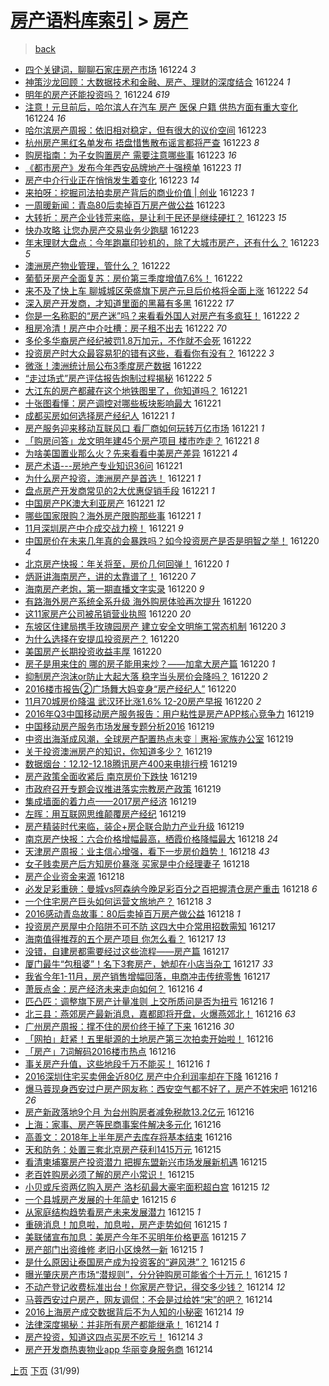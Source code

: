 [房产语料库索引](../../README.md)  > [房产](房产.md)
====
> [back](../README.md)

- [四个关键词，聊聊石家庄房产市场](http://jkwz.applinzi.com/ittc/6915131482443351045.html#%E5%9B%9B%E4%B8%AA%E5%85%B3%E9%94%AE%E8%AF%8D%EF%BC%8C%E8%81%8A%E8%81%8A%E7%9F%B3%E5%AE%B6%E5%BA%84%E6%88%BF%E4%BA%A7%E5%B8%82%E5%9C%BA) 161224 *3* 
- [神策沙龙回顾：大数据技术和金融、房产、理财的深度结合](http://jkwz.applinzi.com/ittc/6915119544242013189.html#%E7%A5%9E%E7%AD%96%E6%B2%99%E9%BE%99%E5%9B%9E%E9%A1%BE%EF%BC%9A%E5%A4%A7%E6%95%B0%E6%8D%AE%E6%8A%80%E6%9C%AF%E5%92%8C%E9%87%91%E8%9E%8D%E3%80%81%E6%88%BF%E4%BA%A7%E3%80%81%E7%90%86%E8%B4%A2%E7%9A%84%E6%B7%B1%E5%BA%A6%E7%BB%93%E5%90%88) 161224 *1* 
- [明年的房产还能投资吗？](http://jkwz.applinzi.com/ittc/6915006265070978052.html#%E6%98%8E%E5%B9%B4%E7%9A%84%E6%88%BF%E4%BA%A7%E8%BF%98%E8%83%BD%E6%8A%95%E8%B5%84%E5%90%97%EF%BC%9F) 161224 *619* 
- [注意！元旦前后，哈尔滨人在汽车 房产 医保 户籍 供热方面有重大变化](http://jkwz.applinzi.com/ittc/6915020562513789957.html#%E6%B3%A8%E6%84%8F%EF%BC%81%E5%85%83%E6%97%A6%E5%89%8D%E5%90%8E%EF%BC%8C%E5%93%88%E5%B0%94%E6%BB%A8%E4%BA%BA%E5%9C%A8%E6%B1%BD%E8%BD%A6+%E6%88%BF%E4%BA%A7+%E5%8C%BB%E4%BF%9D+%E6%88%B7%E7%B1%8D+%E4%BE%9B%E7%83%AD%E6%96%B9%E9%9D%A2%E6%9C%89%E9%87%8D%E5%A4%A7%E5%8F%98%E5%8C%96) 161224 *16* 
- [哈尔滨房产周报：依旧相对稳定，但有很大的议价空间](http://jkwz.applinzi.com/ittc/6914919644988441604.html#%E5%93%88%E5%B0%94%E6%BB%A8%E6%88%BF%E4%BA%A7%E5%91%A8%E6%8A%A5%EF%BC%9A%E4%BE%9D%E6%97%A7%E7%9B%B8%E5%AF%B9%E7%A8%B3%E5%AE%9A%EF%BC%8C%E4%BD%86%E6%9C%89%E5%BE%88%E5%A4%A7%E7%9A%84%E8%AE%AE%E4%BB%B7%E7%A9%BA%E9%97%B4) 161223  
- [杭州房产黑红名单发布 捂盘惜售散布谣言都将严查](http://jkwz.applinzi.com/ittc/6914889119313691652.html#%E6%9D%AD%E5%B7%9E%E6%88%BF%E4%BA%A7%E9%BB%91%E7%BA%A2%E5%90%8D%E5%8D%95%E5%8F%91%E5%B8%83+%E6%8D%82%E7%9B%98%E6%83%9C%E5%94%AE%E6%95%A3%E5%B8%83%E8%B0%A3%E8%A8%80%E9%83%BD%E5%B0%86%E4%B8%A5%E6%9F%A5) 161223 *8* 
- [购房指南：为子女购置房产 需要注意哪些事](http://jkwz.applinzi.com/ittc/6914871761010426884.html#%E8%B4%AD%E6%88%BF%E6%8C%87%E5%8D%97%EF%BC%9A%E4%B8%BA%E5%AD%90%E5%A5%B3%E8%B4%AD%E7%BD%AE%E6%88%BF%E4%BA%A7+%E9%9C%80%E8%A6%81%E6%B3%A8%E6%84%8F%E5%93%AA%E4%BA%9B%E4%BA%8B) 161223 *16* 
- [《都市房产》发布今年西安品牌地产十强榜单](http://jkwz.applinzi.com/ittc/6914868604381430788.html#%E3%80%8A%E9%83%BD%E5%B8%82%E6%88%BF%E4%BA%A7%E3%80%8B%E5%8F%91%E5%B8%83%E4%BB%8A%E5%B9%B4%E8%A5%BF%E5%AE%89%E5%93%81%E7%89%8C%E5%9C%B0%E4%BA%A7%E5%8D%81%E5%BC%BA%E6%A6%9C%E5%8D%95) 161223 *11* 
- [房产中介行业正在悄悄发生着变化](http://jkwz.applinzi.com/ittc/6914842812012299268.html#%E6%88%BF%E4%BA%A7%E4%B8%AD%E4%BB%8B%E8%A1%8C%E4%B8%9A%E6%AD%A3%E5%9C%A8%E6%82%84%E6%82%84%E5%8F%91%E7%94%9F%E7%9D%80%E5%8F%98%E5%8C%96) 161223 *14* 
- [来拍呀：挖掘司法拍卖房产背后的商业价值 | 创业](http://jkwz.applinzi.com/ittc/6914815451405485060.html#%E6%9D%A5%E6%8B%8D%E5%91%80%EF%BC%9A%E6%8C%96%E6%8E%98%E5%8F%B8%E6%B3%95%E6%8B%8D%E5%8D%96%E6%88%BF%E4%BA%A7%E8%83%8C%E5%90%8E%E7%9A%84%E5%95%86%E4%B8%9A%E4%BB%B7%E5%80%BC+%7C+%E5%88%9B%E4%B8%9A) 161223 *1* 
- [一周暖新闻：青岛80后卖掉百万房产做公益](http://jkwz.applinzi.com/ittc/6914808069791155205.html#%E4%B8%80%E5%91%A8%E6%9A%96%E6%96%B0%E9%97%BB%EF%BC%9A%E9%9D%92%E5%B2%9B80%E5%90%8E%E5%8D%96%E6%8E%89%E7%99%BE%E4%B8%87%E6%88%BF%E4%BA%A7%E5%81%9A%E5%85%AC%E7%9B%8A) 161223  
- [大转折：房产企业钱荒来临，是让利于民还是继续硬扛？](http://jkwz.applinzi.com/ittc/6914805803940054021.html#%E5%A4%A7%E8%BD%AC%E6%8A%98%EF%BC%9A%E6%88%BF%E4%BA%A7%E4%BC%81%E4%B8%9A%E9%92%B1%E8%8D%92%E6%9D%A5%E4%B8%B4%EF%BC%8C%E6%98%AF%E8%AE%A9%E5%88%A9%E4%BA%8E%E6%B0%91%E8%BF%98%E6%98%AF%E7%BB%A7%E7%BB%AD%E7%A1%AC%E6%89%9B%EF%BC%9F) 161223 *15* 
- [快办攻略 让您办房产交易业务少跑腿](http://jkwz.applinzi.com/ittc/6914758964633142277.html#%E5%BF%AB%E5%8A%9E%E6%94%BB%E7%95%A5+%E8%AE%A9%E6%82%A8%E5%8A%9E%E6%88%BF%E4%BA%A7%E4%BA%A4%E6%98%93%E4%B8%9A%E5%8A%A1%E5%B0%91%E8%B7%91%E8%85%BF) 161223  
- [年末理财大盘点：今年跑赢印钞机的，除了大城市房产，还有什么？](http://jkwz.applinzi.com/ittc/6914752096636503045.html#%E5%B9%B4%E6%9C%AB%E7%90%86%E8%B4%A2%E5%A4%A7%E7%9B%98%E7%82%B9%EF%BC%9A%E4%BB%8A%E5%B9%B4%E8%B7%91%E8%B5%A2%E5%8D%B0%E9%92%9E%E6%9C%BA%E7%9A%84%EF%BC%8C%E9%99%A4%E4%BA%86%E5%A4%A7%E5%9F%8E%E5%B8%82%E6%88%BF%E4%BA%A7%EF%BC%8C%E8%BF%98%E6%9C%89%E4%BB%80%E4%B9%88%EF%BC%9F) 161223 *5* 
- [澳洲房产物业管理，管什么？](http://jkwz.applinzi.com/ittc/6914513424217539588.html#%E6%BE%B3%E6%B4%B2%E6%88%BF%E4%BA%A7%E7%89%A9%E4%B8%9A%E7%AE%A1%E7%90%86%EF%BC%8C%E7%AE%A1%E4%BB%80%E4%B9%88%EF%BC%9F) 161222  
- [葡萄牙房产全面复苏：房价第三季度增值7.6%！](http://jkwz.applinzi.com/ittc/6914504668704408580.html#%E8%91%A1%E8%90%84%E7%89%99%E6%88%BF%E4%BA%A7%E5%85%A8%E9%9D%A2%E5%A4%8D%E8%8B%8F%EF%BC%9A%E6%88%BF%E4%BB%B7%E7%AC%AC%E4%B8%89%E5%AD%A3%E5%BA%A6%E5%A2%9E%E5%80%BC7.6%25%EF%BC%81) 161222  
- [来不及了快上车 聊城城区荣盛旗下房产元旦后价格将全面上涨](http://jkwz.applinzi.com/ittc/6914487186333631493.html#%E6%9D%A5%E4%B8%8D%E5%8F%8A%E4%BA%86%E5%BF%AB%E4%B8%8A%E8%BD%A6+%E8%81%8A%E5%9F%8E%E5%9F%8E%E5%8C%BA%E8%8D%A3%E7%9B%9B%E6%97%97%E4%B8%8B%E6%88%BF%E4%BA%A7%E5%85%83%E6%97%A6%E5%90%8E%E4%BB%B7%E6%A0%BC%E5%B0%86%E5%85%A8%E9%9D%A2%E4%B8%8A%E6%B6%A8) 161222 *54* 
- [深入房产开发商，才知道里面的黑幕有多黑](http://jkwz.applinzi.com/ittc/6914489669726503941.html#%E6%B7%B1%E5%85%A5%E6%88%BF%E4%BA%A7%E5%BC%80%E5%8F%91%E5%95%86%EF%BC%8C%E6%89%8D%E7%9F%A5%E9%81%93%E9%87%8C%E9%9D%A2%E7%9A%84%E9%BB%91%E5%B9%95%E6%9C%89%E5%A4%9A%E9%BB%91) 161222 *17* 
- [你是一名称职的“房产迷”吗？来看看外国人对房产有多疯狂！](http://jkwz.applinzi.com/ittc/6914451812223812612.html#%E4%BD%A0%E6%98%AF%E4%B8%80%E5%90%8D%E7%A7%B0%E8%81%8C%E7%9A%84%E2%80%9C%E6%88%BF%E4%BA%A7%E8%BF%B7%E2%80%9D%E5%90%97%EF%BC%9F%E6%9D%A5%E7%9C%8B%E7%9C%8B%E5%A4%96%E5%9B%BD%E4%BA%BA%E5%AF%B9%E6%88%BF%E4%BA%A7%E6%9C%89%E5%A4%9A%E7%96%AF%E7%8B%82%EF%BC%81) 161222 *2* 
- [租房冷清！房产中介吐槽：房子租不出去](http://jkwz.applinzi.com/ittc/6914398703023817732.html#%E7%A7%9F%E6%88%BF%E5%86%B7%E6%B8%85%EF%BC%81%E6%88%BF%E4%BA%A7%E4%B8%AD%E4%BB%8B%E5%90%90%E6%A7%BD%EF%BC%9A%E6%88%BF%E5%AD%90%E7%A7%9F%E4%B8%8D%E5%87%BA%E5%8E%BB) 161222 *70* 
- [多伦多华裔房产经纪被罚1.8万加元，不作就不会死](http://jkwz.applinzi.com/ittc/6914386837534934021.html#%E5%A4%9A%E4%BC%A6%E5%A4%9A%E5%8D%8E%E8%A3%94%E6%88%BF%E4%BA%A7%E7%BB%8F%E7%BA%AA%E8%A2%AB%E7%BD%9A1.8%E4%B8%87%E5%8A%A0%E5%85%83%EF%BC%8C%E4%B8%8D%E4%BD%9C%E5%B0%B1%E4%B8%8D%E4%BC%9A%E6%AD%BB) 161222  
- [投资房产时大众最容易犯的错有这些，看看你有没有？](http://jkwz.applinzi.com/ittc/6914384486858228741.html#%E6%8A%95%E8%B5%84%E6%88%BF%E4%BA%A7%E6%97%B6%E5%A4%A7%E4%BC%97%E6%9C%80%E5%AE%B9%E6%98%93%E7%8A%AF%E7%9A%84%E9%94%99%E6%9C%89%E8%BF%99%E4%BA%9B%EF%BC%8C%E7%9C%8B%E7%9C%8B%E4%BD%A0%E6%9C%89%E6%B2%A1%E6%9C%89%EF%BC%9F) 161222 *3* 
- [微涨！澳洲统计局公布3季度房产数据](http://jkwz.applinzi.com/ittc/6914379327319049221.html#%E5%BE%AE%E6%B6%A8%EF%BC%81%E6%BE%B3%E6%B4%B2%E7%BB%9F%E8%AE%A1%E5%B1%80%E5%85%AC%E5%B8%833%E5%AD%A3%E5%BA%A6%E6%88%BF%E4%BA%A7%E6%95%B0%E6%8D%AE) 161222  
- [“走过场式”房产评估报告炮制过程揭秘](http://jkwz.applinzi.com/ittc/6914300563021104132.html#%E2%80%9C%E8%B5%B0%E8%BF%87%E5%9C%BA%E5%BC%8F%E2%80%9D%E6%88%BF%E4%BA%A7%E8%AF%84%E4%BC%B0%E6%8A%A5%E5%91%8A%E7%82%AE%E5%88%B6%E8%BF%87%E7%A8%8B%E6%8F%AD%E7%A7%98) 161222 *5* 
- [大江东的房产都藏在这个地铁图里了，你知道吗？](http://jkwz.applinzi.com/ittc/6914226797654049797.html#%E5%A4%A7%E6%B1%9F%E4%B8%9C%E7%9A%84%E6%88%BF%E4%BA%A7%E9%83%BD%E8%97%8F%E5%9C%A8%E8%BF%99%E4%B8%AA%E5%9C%B0%E9%93%81%E5%9B%BE%E9%87%8C%E4%BA%86%EF%BC%8C%E4%BD%A0%E7%9F%A5%E9%81%93%E5%90%97%EF%BC%9F) 161221  
- [十张图看懂：房产调控对哪些板块影响最大](http://jkwz.applinzi.com/ittc/6914206563039708165.html#%E5%8D%81%E5%BC%A0%E5%9B%BE%E7%9C%8B%E6%87%82%EF%BC%9A%E6%88%BF%E4%BA%A7%E8%B0%83%E6%8E%A7%E5%AF%B9%E5%93%AA%E4%BA%9B%E6%9D%BF%E5%9D%97%E5%BD%B1%E5%93%8D%E6%9C%80%E5%A4%A7) 161221  
- [成都买房如何选择房产经纪人](http://jkwz.applinzi.com/ittc/6914185591964304389.html#%E6%88%90%E9%83%BD%E4%B9%B0%E6%88%BF%E5%A6%82%E4%BD%95%E9%80%89%E6%8B%A9%E6%88%BF%E4%BA%A7%E7%BB%8F%E7%BA%AA%E4%BA%BA) 161221 *1* 
- [房产服务迎来移动互联风口 看厂商如何玩转万亿市场](http://jkwz.applinzi.com/ittc/6914181266265342980.html#%E6%88%BF%E4%BA%A7%E6%9C%8D%E5%8A%A1%E8%BF%8E%E6%9D%A5%E7%A7%BB%E5%8A%A8%E4%BA%92%E8%81%94%E9%A3%8E%E5%8F%A3+%E7%9C%8B%E5%8E%82%E5%95%86%E5%A6%82%E4%BD%95%E7%8E%A9%E8%BD%AC%E4%B8%87%E4%BA%BF%E5%B8%82%E5%9C%BA) 161221 *1* 
- [「购房问答」龙文明年建45个房产项目 楼市咋走？](http://jkwz.applinzi.com/ittc/6914128677674943492.html#%E3%80%8C%E8%B4%AD%E6%88%BF%E9%97%AE%E7%AD%94%E3%80%8D%E9%BE%99%E6%96%87%E6%98%8E%E5%B9%B4%E5%BB%BA45%E4%B8%AA%E6%88%BF%E4%BA%A7%E9%A1%B9%E7%9B%AE+%E6%A5%BC%E5%B8%82%E5%92%8B%E8%B5%B0%EF%BC%9F) 161221 *8* 
- [为啥美国置业那么火？先来看看中美房产差异](http://jkwz.applinzi.com/ittc/6914048192391152645.html#%E4%B8%BA%E5%95%A5%E7%BE%8E%E5%9B%BD%E7%BD%AE%E4%B8%9A%E9%82%A3%E4%B9%88%E7%81%AB%EF%BC%9F%E5%85%88%E6%9D%A5%E7%9C%8B%E7%9C%8B%E4%B8%AD%E7%BE%8E%E6%88%BF%E4%BA%A7%E5%B7%AE%E5%BC%82) 161221 *4* 
- [房产术语---房地产专业知识36问](http://jkwz.applinzi.com/ittc/6914115975766344709.html#%E6%88%BF%E4%BA%A7%E6%9C%AF%E8%AF%AD---%E6%88%BF%E5%9C%B0%E4%BA%A7%E4%B8%93%E4%B8%9A%E7%9F%A5%E8%AF%8636%E9%97%AE) 161221  
- [为什么房产投资，澳洲房产是首选！](http://jkwz.applinzi.com/ittc/6914114087847199749.html#%E4%B8%BA%E4%BB%80%E4%B9%88%E6%88%BF%E4%BA%A7%E6%8A%95%E8%B5%84%EF%BC%8C%E6%BE%B3%E6%B4%B2%E6%88%BF%E4%BA%A7%E6%98%AF%E9%A6%96%E9%80%89%EF%BC%81) 161221 *1* 
- [盘点房产开发商常见的2大优惠促销手段](http://jkwz.applinzi.com/ittc/6914100834312127493.html#%E7%9B%98%E7%82%B9%E6%88%BF%E4%BA%A7%E5%BC%80%E5%8F%91%E5%95%86%E5%B8%B8%E8%A7%81%E7%9A%842%E5%A4%A7%E4%BC%98%E6%83%A0%E4%BF%83%E9%94%80%E6%89%8B%E6%AE%B5) 161221 *1* 
- [中国房产PK澳大利亚房产](http://jkwz.applinzi.com/ittc/6913805715264504836.html#%E4%B8%AD%E5%9B%BD%E6%88%BF%E4%BA%A7PK%E6%BE%B3%E5%A4%A7%E5%88%A9%E4%BA%9A%E6%88%BF%E4%BA%A7) 161221 *12* 
- [哪些国家限购？海外房产限购那些事](http://jkwz.applinzi.com/ittc/6914048934430639108.html#%E5%93%AA%E4%BA%9B%E5%9B%BD%E5%AE%B6%E9%99%90%E8%B4%AD%EF%BC%9F%E6%B5%B7%E5%A4%96%E6%88%BF%E4%BA%A7%E9%99%90%E8%B4%AD%E9%82%A3%E4%BA%9B%E4%BA%8B) 161221 *1* 
- [11月深圳房产中介成交战力榜！](http://jkwz.applinzi.com/ittc/6914012122463077380.html#11%E6%9C%88%E6%B7%B1%E5%9C%B3%E6%88%BF%E4%BA%A7%E4%B8%AD%E4%BB%8B%E6%88%90%E4%BA%A4%E6%88%98%E5%8A%9B%E6%A6%9C%EF%BC%81) 161221 *9* 
- [中国房价在未来几年真的会暴跌吗？如今投资房产是否是明智之举！](http://jkwz.applinzi.com/ittc/6913797061740069892.html#%E4%B8%AD%E5%9B%BD%E6%88%BF%E4%BB%B7%E5%9C%A8%E6%9C%AA%E6%9D%A5%E5%87%A0%E5%B9%B4%E7%9C%9F%E7%9A%84%E4%BC%9A%E6%9A%B4%E8%B7%8C%E5%90%97%EF%BC%9F%E5%A6%82%E4%BB%8A%E6%8A%95%E8%B5%84%E6%88%BF%E4%BA%A7%E6%98%AF%E5%90%A6%E6%98%AF%E6%98%8E%E6%99%BA%E4%B9%8B%E4%B8%BE%EF%BC%81) 161220 *4* 
- [北京房产快报：年关将至，房价几何回弹！](http://jkwz.applinzi.com/ittc/6913780856744576004.html#%E5%8C%97%E4%BA%AC%E6%88%BF%E4%BA%A7%E5%BF%AB%E6%8A%A5%EF%BC%9A%E5%B9%B4%E5%85%B3%E5%B0%86%E8%87%B3%EF%BC%8C%E6%88%BF%E4%BB%B7%E5%87%A0%E4%BD%95%E5%9B%9E%E5%BC%B9%EF%BC%81) 161220 *1* 
- [炳哥讲海南房产，讲的太靠谱了！](http://jkwz.applinzi.com/ittc/6913778315029906437.html#%E7%82%B3%E5%93%A5%E8%AE%B2%E6%B5%B7%E5%8D%97%E6%88%BF%E4%BA%A7%EF%BC%8C%E8%AE%B2%E7%9A%84%E5%A4%AA%E9%9D%A0%E8%B0%B1%E4%BA%86%EF%BC%81) 161220 *7* 
- [海南房产老炮，第一期直播文字实录](http://jkwz.applinzi.com/ittc/6913770284472861701.html#%E6%B5%B7%E5%8D%97%E6%88%BF%E4%BA%A7%E8%80%81%E7%82%AE%EF%BC%8C%E7%AC%AC%E4%B8%80%E6%9C%9F%E7%9B%B4%E6%92%AD%E6%96%87%E5%AD%97%E5%AE%9E%E5%BD%95) 161220 *9* 
- [有路海外房产系统全系升级 海外购房体验再次提升](http://jkwz.applinzi.com/ittc/6913746716523496452.html#%E6%9C%89%E8%B7%AF%E6%B5%B7%E5%A4%96%E6%88%BF%E4%BA%A7%E7%B3%BB%E7%BB%9F%E5%85%A8%E7%B3%BB%E5%8D%87%E7%BA%A7+%E6%B5%B7%E5%A4%96%E8%B4%AD%E6%88%BF%E4%BD%93%E9%AA%8C%E5%86%8D%E6%AC%A1%E6%8F%90%E5%8D%87) 161220  
- [这11家房产公司被吊销营业执照](http://jkwz.applinzi.com/ittc/6913734709158085637.html#%E8%BF%9911%E5%AE%B6%E6%88%BF%E4%BA%A7%E5%85%AC%E5%8F%B8%E8%A2%AB%E5%90%8A%E9%94%80%E8%90%A5%E4%B8%9A%E6%89%A7%E7%85%A7) 161220 *20* 
- [东坡区住建局携手玫瑰园房产 建立安全文明施工常态机制](http://jkwz.applinzi.com/ittc/6913727852028888068.html#%E4%B8%9C%E5%9D%A1%E5%8C%BA%E4%BD%8F%E5%BB%BA%E5%B1%80%E6%90%BA%E6%89%8B%E7%8E%AB%E7%91%B0%E5%9B%AD%E6%88%BF%E4%BA%A7+%E5%BB%BA%E7%AB%8B%E5%AE%89%E5%85%A8%E6%96%87%E6%98%8E%E6%96%BD%E5%B7%A5%E5%B8%B8%E6%80%81%E6%9C%BA%E5%88%B6) 161220 *3* 
- [为什么选择在安提瓜投资房产？](http://jkwz.applinzi.com/ittc/6913724751360295941.html#%E4%B8%BA%E4%BB%80%E4%B9%88%E9%80%89%E6%8B%A9%E5%9C%A8%E5%AE%89%E6%8F%90%E7%93%9C%E6%8A%95%E8%B5%84%E6%88%BF%E4%BA%A7%EF%BC%9F) 161220  
- [美国房产长期投资收益丰厚](http://jkwz.applinzi.com/ittc/6913643035576763396.html#%E7%BE%8E%E5%9B%BD%E6%88%BF%E4%BA%A7%E9%95%BF%E6%9C%9F%E6%8A%95%E8%B5%84%E6%94%B6%E7%9B%8A%E4%B8%B0%E5%8E%9A) 161220  
- [房子是用来住的 哪的房子能用来炒？——加拿大房产篇](http://jkwz.applinzi.com/ittc/6913640047630091269.html#%E6%88%BF%E5%AD%90%E6%98%AF%E7%94%A8%E6%9D%A5%E4%BD%8F%E7%9A%84+%E5%93%AA%E7%9A%84%E6%88%BF%E5%AD%90%E8%83%BD%E7%94%A8%E6%9D%A5%E7%82%92%EF%BC%9F%E2%80%94%E2%80%94%E5%8A%A0%E6%8B%BF%E5%A4%A7%E6%88%BF%E4%BA%A7%E7%AF%87) 161220 *1* 
- [抑制房产泡沫or防止大起大落 稳字当头房价会降吗？](http://jkwz.applinzi.com/ittc/6913638783487837188.html#%E6%8A%91%E5%88%B6%E6%88%BF%E4%BA%A7%E6%B3%A1%E6%B2%ABor%E9%98%B2%E6%AD%A2%E5%A4%A7%E8%B5%B7%E5%A4%A7%E8%90%BD+%E7%A8%B3%E5%AD%97%E5%BD%93%E5%A4%B4%E6%88%BF%E4%BB%B7%E4%BC%9A%E9%99%8D%E5%90%97%EF%BC%9F) 161220 *2* 
- [2016楼市报告②广场舞大妈变身“房产经纪人”](http://jkwz.applinzi.com/ittc/6913636087355671557.html#2016%E6%A5%BC%E5%B8%82%E6%8A%A5%E5%91%8A%E2%91%A1%E5%B9%BF%E5%9C%BA%E8%88%9E%E5%A4%A7%E5%A6%88%E5%8F%98%E8%BA%AB%E2%80%9C%E6%88%BF%E4%BA%A7%E7%BB%8F%E7%BA%AA%E4%BA%BA%E2%80%9D) 161220  
- [11月70城房价降温 武汉环比涨1.6% 12-20房产早报](http://jkwz.applinzi.com/ittc/6913635757465273348.html#11%E6%9C%8870%E5%9F%8E%E6%88%BF%E4%BB%B7%E9%99%8D%E6%B8%A9+%E6%AD%A6%E6%B1%89%E7%8E%AF%E6%AF%94%E6%B6%A81.6%25+12-20%E6%88%BF%E4%BA%A7%E6%97%A9%E6%8A%A5) 161220 *2* 
- [2016年Q3中国移动房产服务报告：用户粘性是房产APP核心竞争力](http://jkwz.applinzi.com/ittc/6913452016134521860.html#2016%E5%B9%B4Q3%E4%B8%AD%E5%9B%BD%E7%A7%BB%E5%8A%A8%E6%88%BF%E4%BA%A7%E6%9C%8D%E5%8A%A1%E6%8A%A5%E5%91%8A%EF%BC%9A%E7%94%A8%E6%88%B7%E7%B2%98%E6%80%A7%E6%98%AF%E6%88%BF%E4%BA%A7APP%E6%A0%B8%E5%BF%83%E7%AB%9E%E4%BA%89%E5%8A%9B) 161219  
- [中国移动房产服务市场发展专题分析2016](http://jkwz.applinzi.com/ittc/6913413625535792133.html#%E4%B8%AD%E5%9B%BD%E7%A7%BB%E5%8A%A8%E6%88%BF%E4%BA%A7%E6%9C%8D%E5%8A%A1%E5%B8%82%E5%9C%BA%E5%8F%91%E5%B1%95%E4%B8%93%E9%A2%98%E5%88%86%E6%9E%902016) 161219  
- [中资出海渐成风潮，全球房产配置热点未变｜惠裕·家族办公室](http://jkwz.applinzi.com/ittc/6913412244250821636.html#%E4%B8%AD%E8%B5%84%E5%87%BA%E6%B5%B7%E6%B8%90%E6%88%90%E9%A3%8E%E6%BD%AE%EF%BC%8C%E5%85%A8%E7%90%83%E6%88%BF%E4%BA%A7%E9%85%8D%E7%BD%AE%E7%83%AD%E7%82%B9%E6%9C%AA%E5%8F%98%EF%BD%9C%E6%83%A0%E8%A3%95%C2%B7%E5%AE%B6%E6%97%8F%E5%8A%9E%E5%85%AC%E5%AE%A4) 161219  
- [关于投资澳洲房产的知识，你知道多少？](http://jkwz.applinzi.com/ittc/6913391011413099524.html#%E5%85%B3%E4%BA%8E%E6%8A%95%E8%B5%84%E6%BE%B3%E6%B4%B2%E6%88%BF%E4%BA%A7%E7%9A%84%E7%9F%A5%E8%AF%86%EF%BC%8C%E4%BD%A0%E7%9F%A5%E9%81%93%E5%A4%9A%E5%B0%91%EF%BC%9F) 161219  
- [数据烟台：12.12-12.18腾讯房产400来电排行榜](http://jkwz.applinzi.com/ittc/6913386543527232516.html#%E6%95%B0%E6%8D%AE%E7%83%9F%E5%8F%B0%EF%BC%9A12.12-12.18%E8%85%BE%E8%AE%AF%E6%88%BF%E4%BA%A7400%E6%9D%A5%E7%94%B5%E6%8E%92%E8%A1%8C%E6%A6%9C) 161219  
- [房产政策全面收紧后 南京房价下跌快](http://jkwz.applinzi.com/ittc/6913380376738530308.html#%E6%88%BF%E4%BA%A7%E6%94%BF%E7%AD%96%E5%85%A8%E9%9D%A2%E6%94%B6%E7%B4%A7%E5%90%8E+%E5%8D%97%E4%BA%AC%E6%88%BF%E4%BB%B7%E4%B8%8B%E8%B7%8C%E5%BF%AB) 161219  
- [市政府召开专题会议推进落实宗教房产政策](http://jkwz.applinzi.com/ittc/6913338720689587205.html#%E5%B8%82%E6%94%BF%E5%BA%9C%E5%8F%AC%E5%BC%80%E4%B8%93%E9%A2%98%E4%BC%9A%E8%AE%AE%E6%8E%A8%E8%BF%9B%E8%90%BD%E5%AE%9E%E5%AE%97%E6%95%99%E6%88%BF%E4%BA%A7%E6%94%BF%E7%AD%96) 161219  
- [集成墙面的着力点——2017房产经济](http://jkwz.applinzi.com/ittc/6913347414638724100.html#%E9%9B%86%E6%88%90%E5%A2%99%E9%9D%A2%E7%9A%84%E7%9D%80%E5%8A%9B%E7%82%B9%E2%80%94%E2%80%942017%E6%88%BF%E4%BA%A7%E7%BB%8F%E6%B5%8E) 161219  
- [左晖：用互联网思维颠覆房产经纪](http://jkwz.applinzi.com/ittc/6913345507253814276.html#%E5%B7%A6%E6%99%96%EF%BC%9A%E7%94%A8%E4%BA%92%E8%81%94%E7%BD%91%E6%80%9D%E7%BB%B4%E9%A2%A0%E8%A6%86%E6%88%BF%E4%BA%A7%E7%BB%8F%E7%BA%AA) 161219  
- [房产精装时代来临，装企+房企联合助力产业升级](http://jkwz.applinzi.com/ittc/6913323263400084485.html#%E6%88%BF%E4%BA%A7%E7%B2%BE%E8%A3%85%E6%97%B6%E4%BB%A3%E6%9D%A5%E4%B8%B4%EF%BC%8C%E8%A3%85%E4%BC%81%2B%E6%88%BF%E4%BC%81%E8%81%94%E5%90%88%E5%8A%A9%E5%8A%9B%E4%BA%A7%E4%B8%9A%E5%8D%87%E7%BA%A7) 161219  
- [南京房产快报：六合价格增幅最高，栖霞价格降幅最大](http://jkwz.applinzi.com/ittc/6913049346571764741.html#%E5%8D%97%E4%BA%AC%E6%88%BF%E4%BA%A7%E5%BF%AB%E6%8A%A5%EF%BC%9A%E5%85%AD%E5%90%88%E4%BB%B7%E6%A0%BC%E5%A2%9E%E5%B9%85%E6%9C%80%E9%AB%98%EF%BC%8C%E6%A0%96%E9%9C%9E%E4%BB%B7%E6%A0%BC%E9%99%8D%E5%B9%85%E6%9C%80%E5%A4%A7) 161218 *24* 
- [天津房产周报：业主信心增强，看下一步房价趋势！](http://jkwz.applinzi.com/ittc/6913047331401630725.html#%E5%A4%A9%E6%B4%A5%E6%88%BF%E4%BA%A7%E5%91%A8%E6%8A%A5%EF%BC%9A%E4%B8%9A%E4%B8%BB%E4%BF%A1%E5%BF%83%E5%A2%9E%E5%BC%BA%EF%BC%8C%E7%9C%8B%E4%B8%8B%E4%B8%80%E6%AD%A5%E6%88%BF%E4%BB%B7%E8%B6%8B%E5%8A%BF%EF%BC%81) 161218 *43* 
- [女子贱卖房产后方知房价暴涨 买家是中介经理妻子](http://jkwz.applinzi.com/ittc/6913046554247431173.html#%E5%A5%B3%E5%AD%90%E8%B4%B1%E5%8D%96%E6%88%BF%E4%BA%A7%E5%90%8E%E6%96%B9%E7%9F%A5%E6%88%BF%E4%BB%B7%E6%9A%B4%E6%B6%A8+%E4%B9%B0%E5%AE%B6%E6%98%AF%E4%B8%AD%E4%BB%8B%E7%BB%8F%E7%90%86%E5%A6%BB%E5%AD%90) 161218  
- [房产企业资金来源](http://jkwz.applinzi.com/ittc/6912990444123587588.html#%E6%88%BF%E4%BA%A7%E4%BC%81%E4%B8%9A%E8%B5%84%E9%87%91%E6%9D%A5%E6%BA%90) 161218  
- [必发足彩重磅：曼城vs阿森纳今晚足彩百分之百把握清仓房产重击](http://jkwz.applinzi.com/ittc/6912963079041451013.html#%E5%BF%85%E5%8F%91%E8%B6%B3%E5%BD%A9%E9%87%8D%E7%A3%85%EF%BC%9A%E6%9B%BC%E5%9F%8Evs%E9%98%BF%E6%A3%AE%E7%BA%B3%E4%BB%8A%E6%99%9A%E8%B6%B3%E5%BD%A9%E7%99%BE%E5%88%86%E4%B9%8B%E7%99%BE%E6%8A%8A%E6%8F%A1%E6%B8%85%E4%BB%93%E6%88%BF%E4%BA%A7%E9%87%8D%E5%87%BB) 161218 *6* 
- [一个住宅房产巨头如何运营文旅地产？](http://jkwz.applinzi.com/ittc/6912936041890972676.html#%E4%B8%80%E4%B8%AA%E4%BD%8F%E5%AE%85%E6%88%BF%E4%BA%A7%E5%B7%A8%E5%A4%B4%E5%A6%82%E4%BD%95%E8%BF%90%E8%90%A5%E6%96%87%E6%97%85%E5%9C%B0%E4%BA%A7%EF%BC%9F) 161218 *3* 
- [2016感动青岛故事：80后卖掉百万房产做公益](http://jkwz.applinzi.com/ittc/6912871252586136580.html#2016%E6%84%9F%E5%8A%A8%E9%9D%92%E5%B2%9B%E6%95%85%E4%BA%8B%EF%BC%9A80%E5%90%8E%E5%8D%96%E6%8E%89%E7%99%BE%E4%B8%87%E6%88%BF%E4%BA%A7%E5%81%9A%E5%85%AC%E7%9B%8A) 161218 *1* 
- [投资房产房屋中介陷阱不可不防 这四大中介常用招数需知](http://jkwz.applinzi.com/ittc/6912734569161032709.html#%E6%8A%95%E8%B5%84%E6%88%BF%E4%BA%A7%E6%88%BF%E5%B1%8B%E4%B8%AD%E4%BB%8B%E9%99%B7%E9%98%B1%E4%B8%8D%E5%8F%AF%E4%B8%8D%E9%98%B2+%E8%BF%99%E5%9B%9B%E5%A4%A7%E4%B8%AD%E4%BB%8B%E5%B8%B8%E7%94%A8%E6%8B%9B%E6%95%B0%E9%9C%80%E7%9F%A5) 161217  
- [海南值得推荐的五个房产项目 你怎么看？](http://jkwz.applinzi.com/ittc/6912626932301956101.html#%E6%B5%B7%E5%8D%97%E5%80%BC%E5%BE%97%E6%8E%A8%E8%8D%90%E7%9A%84%E4%BA%94%E4%B8%AA%E6%88%BF%E4%BA%A7%E9%A1%B9%E7%9B%AE+%E4%BD%A0%E6%80%8E%E4%B9%88%E7%9C%8B%EF%BC%9F) 161217 *13* 
- [没错，自建房都需要经过这些流程——房产篇](http://jkwz.applinzi.com/ittc/6912592715853595653.html#%E6%B2%A1%E9%94%99%EF%BC%8C%E8%87%AA%E5%BB%BA%E6%88%BF%E9%83%BD%E9%9C%80%E8%A6%81%E7%BB%8F%E8%BF%87%E8%BF%99%E4%BA%9B%E6%B5%81%E7%A8%8B%E2%80%94%E2%80%94%E6%88%BF%E4%BA%A7%E7%AF%87) 161217  
- [厦门最牛“包租婆”！名下3套房产，她却在小店当杂工](http://jkwz.applinzi.com/ittc/6912546263500588036.html#%E5%8E%A6%E9%97%A8%E6%9C%80%E7%89%9B%E2%80%9C%E5%8C%85%E7%A7%9F%E5%A9%86%E2%80%9D%EF%BC%81%E5%90%8D%E4%B8%8B3%E5%A5%97%E6%88%BF%E4%BA%A7%EF%BC%8C%E5%A5%B9%E5%8D%B4%E5%9C%A8%E5%B0%8F%E5%BA%97%E5%BD%93%E6%9D%82%E5%B7%A5) 161217 *33* 
- [我省今年1-11月，房产销售增幅回落，电商冲击传统零售](http://jkwz.applinzi.com/ittc/6912526349087802373.html#%E6%88%91%E7%9C%81%E4%BB%8A%E5%B9%B41-11%E6%9C%88%EF%BC%8C%E6%88%BF%E4%BA%A7%E9%94%80%E5%94%AE%E5%A2%9E%E5%B9%85%E5%9B%9E%E8%90%BD%EF%BC%8C%E7%94%B5%E5%95%86%E5%86%B2%E5%87%BB%E4%BC%A0%E7%BB%9F%E9%9B%B6%E5%94%AE) 161217  
- [萧辰点金：房产经济未来走向如何？](http://jkwz.applinzi.com/ittc/6912371608038933508.html#%E8%90%A7%E8%BE%B0%E7%82%B9%E9%87%91%EF%BC%9A%E6%88%BF%E4%BA%A7%E7%BB%8F%E6%B5%8E%E6%9C%AA%E6%9D%A5%E8%B5%B0%E5%90%91%E5%A6%82%E4%BD%95%EF%BC%9F) 161216 *4* 
- [匹凸匹：调整旗下房产计量准则 上交所质问是否为扭亏](http://jkwz.applinzi.com/ittc/6912348560258761732.html#%E5%8C%B9%E5%87%B8%E5%8C%B9%EF%BC%9A%E8%B0%83%E6%95%B4%E6%97%97%E4%B8%8B%E6%88%BF%E4%BA%A7%E8%AE%A1%E9%87%8F%E5%87%86%E5%88%99+%E4%B8%8A%E4%BA%A4%E6%89%80%E8%B4%A8%E9%97%AE%E6%98%AF%E5%90%A6%E4%B8%BA%E6%89%AD%E4%BA%8F) 161216 *1* 
- [北三县：燕郊房产最新消息，嘉都即将开盘，火爆燕郊北！](http://jkwz.applinzi.com/ittc/6912171636576224261.html#%E5%8C%97%E4%B8%89%E5%8E%BF%EF%BC%9A%E7%87%95%E9%83%8A%E6%88%BF%E4%BA%A7%E6%9C%80%E6%96%B0%E6%B6%88%E6%81%AF%EF%BC%8C%E5%98%89%E9%83%BD%E5%8D%B3%E5%B0%86%E5%BC%80%E7%9B%98%EF%BC%8C%E7%81%AB%E7%88%86%E7%87%95%E9%83%8A%E5%8C%97%EF%BC%81) 161216 *63* 
- [广州房产周报：撑不住的房价终于掉了下来](http://jkwz.applinzi.com/ittc/6912287438038107141.html#%E5%B9%BF%E5%B7%9E%E6%88%BF%E4%BA%A7%E5%91%A8%E6%8A%A5%EF%BC%9A%E6%92%91%E4%B8%8D%E4%BD%8F%E7%9A%84%E6%88%BF%E4%BB%B7%E7%BB%88%E4%BA%8E%E6%8E%89%E4%BA%86%E4%B8%8B%E6%9D%A5) 161216 *30* 
- [「网拍」赶紧！五里艇源的土地房产第三次拍卖开始啦！](http://jkwz.applinzi.com/ittc/6912270493624566788.html#%E3%80%8C%E7%BD%91%E6%8B%8D%E3%80%8D%E8%B5%B6%E7%B4%A7%EF%BC%81%E4%BA%94%E9%87%8C%E8%89%87%E6%BA%90%E7%9A%84%E5%9C%9F%E5%9C%B0%E6%88%BF%E4%BA%A7%E7%AC%AC%E4%B8%89%E6%AC%A1%E6%8B%8D%E5%8D%96%E5%BC%80%E5%A7%8B%E5%95%A6%EF%BC%81) 161216  
- [「房产」7词解码2016楼市热点](http://jkwz.applinzi.com/ittc/6912269779854689284.html#%E3%80%8C%E6%88%BF%E4%BA%A7%E3%80%8D7%E8%AF%8D%E8%A7%A3%E7%A0%812016%E6%A5%BC%E5%B8%82%E7%83%AD%E7%82%B9) 161216  
- [事关房产升值，这些地段千万不能买！](http://jkwz.applinzi.com/ittc/6912262825748988932.html#%E4%BA%8B%E5%85%B3%E6%88%BF%E4%BA%A7%E5%8D%87%E5%80%BC%EF%BC%8C%E8%BF%99%E4%BA%9B%E5%9C%B0%E6%AE%B5%E5%8D%83%E4%B8%87%E4%B8%8D%E8%83%BD%E4%B9%B0%EF%BC%81) 161216 *1* 
- [2016深圳住宅买卖佣金近80亿 房产中介利润率却在下降](http://jkwz.applinzi.com/ittc/6912193650418516996.html#2016%E6%B7%B1%E5%9C%B3%E4%BD%8F%E5%AE%85%E4%B9%B0%E5%8D%96%E4%BD%A3%E9%87%91%E8%BF%9180%E4%BA%BF+%E6%88%BF%E4%BA%A7%E4%B8%AD%E4%BB%8B%E5%88%A9%E6%B6%A6%E7%8E%87%E5%8D%B4%E5%9C%A8%E4%B8%8B%E9%99%8D) 161216 *1* 
- [爆马蓉现身西安过户房产网友称：西安空气都不好了，房产不姓宋吧](http://jkwz.applinzi.com/ittc/6912158912500728837.html#%E7%88%86%E9%A9%AC%E8%93%89%E7%8E%B0%E8%BA%AB%E8%A5%BF%E5%AE%89%E8%BF%87%E6%88%B7%E6%88%BF%E4%BA%A7%E7%BD%91%E5%8F%8B%E7%A7%B0%EF%BC%9A%E8%A5%BF%E5%AE%89%E7%A9%BA%E6%B0%94%E9%83%BD%E4%B8%8D%E5%A5%BD%E4%BA%86%EF%BC%8C%E6%88%BF%E4%BA%A7%E4%B8%8D%E5%A7%93%E5%AE%8B%E5%90%A7) 161216 *26* 
- [房产新政落地9个月 为台州购房者减免税款13.2亿元](http://jkwz.applinzi.com/ittc/6912154226112594949.html#%E6%88%BF%E4%BA%A7%E6%96%B0%E6%94%BF%E8%90%BD%E5%9C%B09%E4%B8%AA%E6%9C%88+%E4%B8%BA%E5%8F%B0%E5%B7%9E%E8%B4%AD%E6%88%BF%E8%80%85%E5%87%8F%E5%85%8D%E7%A8%8E%E6%AC%BE13.2%E4%BA%BF%E5%85%83) 161216  
- [上海：家事、房产等民商事案件解决多元化](http://jkwz.applinzi.com/ittc/6912141322093069317.html#%E4%B8%8A%E6%B5%B7%EF%BC%9A%E5%AE%B6%E4%BA%8B%E3%80%81%E6%88%BF%E4%BA%A7%E7%AD%89%E6%B0%91%E5%95%86%E4%BA%8B%E6%A1%88%E4%BB%B6%E8%A7%A3%E5%86%B3%E5%A4%9A%E5%85%83%E5%8C%96) 161216  
- [高善文：2018年上半年房产去库存将基本结束](http://jkwz.applinzi.com/ittc/6912050446201275397.html#%E9%AB%98%E5%96%84%E6%96%87%EF%BC%9A2018%E5%B9%B4%E4%B8%8A%E5%8D%8A%E5%B9%B4%E6%88%BF%E4%BA%A7%E5%8E%BB%E5%BA%93%E5%AD%98%E5%B0%86%E5%9F%BA%E6%9C%AC%E7%BB%93%E6%9D%9F) 161216  
- [天和防务：处置三套北京房产获利1415万元](http://jkwz.applinzi.com/ittc/6911926200040965124.html#%E5%A4%A9%E5%92%8C%E9%98%B2%E5%8A%A1%EF%BC%9A%E5%A4%84%E7%BD%AE%E4%B8%89%E5%A5%97%E5%8C%97%E4%BA%AC%E6%88%BF%E4%BA%A7%E8%8E%B7%E5%88%A91415%E4%B8%87%E5%85%83) 161215  
- [看清柬埔寨房产投资潜力 把握东盟新兴市场发展新机遇](http://jkwz.applinzi.com/ittc/6911879301246223365.html#%E7%9C%8B%E6%B8%85%E6%9F%AC%E5%9F%94%E5%AF%A8%E6%88%BF%E4%BA%A7%E6%8A%95%E8%B5%84%E6%BD%9C%E5%8A%9B+%E6%8A%8A%E6%8F%A1%E4%B8%9C%E7%9B%9F%E6%96%B0%E5%85%B4%E5%B8%82%E5%9C%BA%E5%8F%91%E5%B1%95%E6%96%B0%E6%9C%BA%E9%81%87) 161215  
- [老百姓购房必须了解的房产小常识！](http://jkwz.applinzi.com/ittc/6911890927622030340.html#%E8%80%81%E7%99%BE%E5%A7%93%E8%B4%AD%E6%88%BF%E5%BF%85%E9%A1%BB%E4%BA%86%E8%A7%A3%E7%9A%84%E6%88%BF%E4%BA%A7%E5%B0%8F%E5%B8%B8%E8%AF%86%EF%BC%81) 161215  
- [小贝或斥资两亿购入房产 洛杉矶最大豪宅面积超白宫](http://jkwz.applinzi.com/ittc/6911889510630949893.html#%E5%B0%8F%E8%B4%9D%E6%88%96%E6%96%A5%E8%B5%84%E4%B8%A4%E4%BA%BF%E8%B4%AD%E5%85%A5%E6%88%BF%E4%BA%A7+%E6%B4%9B%E6%9D%89%E7%9F%B6%E6%9C%80%E5%A4%A7%E8%B1%AA%E5%AE%85%E9%9D%A2%E7%A7%AF%E8%B6%85%E7%99%BD%E5%AE%AB) 161215 *12* 
- [一个县城房产发展的十年简史](http://jkwz.applinzi.com/ittc/6911874706780455941.html#%E4%B8%80%E4%B8%AA%E5%8E%BF%E5%9F%8E%E6%88%BF%E4%BA%A7%E5%8F%91%E5%B1%95%E7%9A%84%E5%8D%81%E5%B9%B4%E7%AE%80%E5%8F%B2) 161215 *6* 
- [从家庭结构趋势看房产未来发展潜力](http://jkwz.applinzi.com/ittc/6911817690426901509.html#%E4%BB%8E%E5%AE%B6%E5%BA%AD%E7%BB%93%E6%9E%84%E8%B6%8B%E5%8A%BF%E7%9C%8B%E6%88%BF%E4%BA%A7%E6%9C%AA%E6%9D%A5%E5%8F%91%E5%B1%95%E6%BD%9C%E5%8A%9B) 161215 *1* 
- [重磅消息！加息啦，加息啦，房产走势如何](http://jkwz.applinzi.com/ittc/6911783333981062148.html#%E9%87%8D%E7%A3%85%E6%B6%88%E6%81%AF%EF%BC%81%E5%8A%A0%E6%81%AF%E5%95%A6%EF%BC%8C%E5%8A%A0%E6%81%AF%E5%95%A6%EF%BC%8C%E6%88%BF%E4%BA%A7%E8%B5%B0%E5%8A%BF%E5%A6%82%E4%BD%95) 161215 *1* 
- [美联储宣布加息：美房产今年不买明年价格更高](http://jkwz.applinzi.com/ittc/6911811387398816772.html#%E7%BE%8E%E8%81%94%E5%82%A8%E5%AE%A3%E5%B8%83%E5%8A%A0%E6%81%AF%EF%BC%9A%E7%BE%8E%E6%88%BF%E4%BA%A7%E4%BB%8A%E5%B9%B4%E4%B8%8D%E4%B9%B0%E6%98%8E%E5%B9%B4%E4%BB%B7%E6%A0%BC%E6%9B%B4%E9%AB%98) 161215 *7* 
- [房产部门出资维修 老旧小区焕然一新](http://jkwz.applinzi.com/ittc/6911799051011228677.html#%E6%88%BF%E4%BA%A7%E9%83%A8%E9%97%A8%E5%87%BA%E8%B5%84%E7%BB%B4%E4%BF%AE+%E8%80%81%E6%97%A7%E5%B0%8F%E5%8C%BA%E7%84%95%E7%84%B6%E4%B8%80%E6%96%B0) 161215 *1* 
- [是什么原因让泰国房产成为投资客的“避风港”？](http://jkwz.applinzi.com/ittc/6911783054766244869.html#%E6%98%AF%E4%BB%80%E4%B9%88%E5%8E%9F%E5%9B%A0%E8%AE%A9%E6%B3%B0%E5%9B%BD%E6%88%BF%E4%BA%A7%E6%88%90%E4%B8%BA%E6%8A%95%E8%B5%84%E5%AE%A2%E7%9A%84%E2%80%9C%E9%81%BF%E9%A3%8E%E6%B8%AF%E2%80%9D%EF%BC%9F) 161215 *6* 
- [曝光肇庆房产市场“潜规则”，分分钟购房可能省个十万元！](http://jkwz.applinzi.com/ittc/6911775155142788100.html#%E6%9B%9D%E5%85%89%E8%82%87%E5%BA%86%E6%88%BF%E4%BA%A7%E5%B8%82%E5%9C%BA%E2%80%9C%E6%BD%9C%E8%A7%84%E5%88%99%E2%80%9D%EF%BC%8C%E5%88%86%E5%88%86%E9%92%9F%E8%B4%AD%E6%88%BF%E5%8F%AF%E8%83%BD%E7%9C%81%E4%B8%AA%E5%8D%81%E4%B8%87%E5%85%83%EF%BC%81) 161215 *1* 
- [不动产登记收费标准出台！你家房产登记，得交多少钱？](http://jkwz.applinzi.com/ittc/6911598821254890500.html#%E4%B8%8D%E5%8A%A8%E4%BA%A7%E7%99%BB%E8%AE%B0%E6%94%B6%E8%B4%B9%E6%A0%87%E5%87%86%E5%87%BA%E5%8F%B0%EF%BC%81%E4%BD%A0%E5%AE%B6%E6%88%BF%E4%BA%A7%E7%99%BB%E8%AE%B0%EF%BC%8C%E5%BE%97%E4%BA%A4%E5%A4%9A%E5%B0%91%E9%92%B1%EF%BC%9F) 161214 *12* 
- [马蓉西安过户房产，网友调侃：不会是过给姓“宋”的吧？](http://jkwz.applinzi.com/ittc/6911550122709484548.html#%E9%A9%AC%E8%93%89%E8%A5%BF%E5%AE%89%E8%BF%87%E6%88%B7%E6%88%BF%E4%BA%A7%EF%BC%8C%E7%BD%91%E5%8F%8B%E8%B0%83%E4%BE%83%EF%BC%9A%E4%B8%8D%E4%BC%9A%E6%98%AF%E8%BF%87%E7%BB%99%E5%A7%93%E2%80%9C%E5%AE%8B%E2%80%9D%E7%9A%84%E5%90%A7%EF%BC%9F) 161214  
- [2016上海房产成交数据背后不为人知的小秘密](http://jkwz.applinzi.com/ittc/6911547433212707844.html#2016%E4%B8%8A%E6%B5%B7%E6%88%BF%E4%BA%A7%E6%88%90%E4%BA%A4%E6%95%B0%E6%8D%AE%E8%83%8C%E5%90%8E%E4%B8%8D%E4%B8%BA%E4%BA%BA%E7%9F%A5%E7%9A%84%E5%B0%8F%E7%A7%98%E5%AF%86) 161214 *19* 
- [法律深度揭秘：并非所有房产都能继承！](http://jkwz.applinzi.com/ittc/6911540840312079364.html#%E6%B3%95%E5%BE%8B%E6%B7%B1%E5%BA%A6%E6%8F%AD%E7%A7%98%EF%BC%9A%E5%B9%B6%E9%9D%9E%E6%89%80%E6%9C%89%E6%88%BF%E4%BA%A7%E9%83%BD%E8%83%BD%E7%BB%A7%E6%89%BF%EF%BC%81) 161214 *1* 
- [房产投资，知道这四点买房不吃亏！](http://jkwz.applinzi.com/ittc/6911535470558577669.html#%E6%88%BF%E4%BA%A7%E6%8A%95%E8%B5%84%EF%BC%8C%E7%9F%A5%E9%81%93%E8%BF%99%E5%9B%9B%E7%82%B9%E4%B9%B0%E6%88%BF%E4%B8%8D%E5%90%83%E4%BA%8F%EF%BC%81) 161214 *3* 
- [房产开发商热衷物业app 华丽变身服务商](http://jkwz.applinzi.com/ittc/6911481750340764677.html#%E6%88%BF%E4%BA%A7%E5%BC%80%E5%8F%91%E5%95%86%E7%83%AD%E8%A1%B7%E7%89%A9%E4%B8%9Aapp+%E5%8D%8E%E4%B8%BD%E5%8F%98%E8%BA%AB%E6%9C%8D%E5%8A%A1%E5%95%86) 161214  


 [上页](房产32.md) [下页](房产30.md)          (31/99)